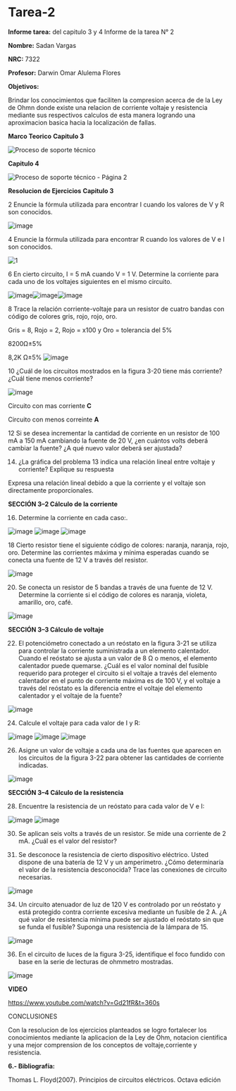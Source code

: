 # Tarea-2
**Informe tarea:** del capitulo 3 y 4 Informe de la tarea N° 2

**Nombre:** Sadan Vargas

**NRC:** 7322

**Profesor:** Darwin Omar Alulema Flores

**Objetivos:**

Brindar los conocimientos que faciliten la compresion acerca de de la Ley de Ohmn donde existe una relacion de corriente voltaje y resistencia mediante sus respectivos calculos de esta manera logrando una aproximacion basica hacia la localización de fallas.

**Marco Teorico**
**Capitulo 3**

![Proceso de soporte técnico](https://user-images.githubusercontent.com/106253679/171975545-2cc2a33b-fe1a-4450-b651-749314e79a29.png)

**Capitulo 4**

![Proceso de soporte técnico - Página 2](https://user-images.githubusercontent.com/106253679/171978997-6251fa78-7c4a-419b-8505-c3550fd39caa.png)


**Resolucion de Ejercicios**
**Capitulo 3**

2 Enuncie la fórmula utilizada para encontrar I cuando los valores de V y R son conocidos.

![image](https://user-images.githubusercontent.com/106253679/171963962-69d5a5cf-1103-48d6-85ff-0fb12edcf4c3.png)


4 Enuncie la fórmula utilizada para encontrar R cuando los valores de V e I son conocidos.

![1](https://user-images.githubusercontent.com/106253679/171964199-f60940d7-6d3a-49d5-b601-df9cf0d11157.png)

6 En cierto circuito, I = 5 mA cuando V = 1 V. Determine la corriente para cada uno de los voltajes siguientes en el mismo circuito.

![image](https://user-images.githubusercontent.com/106253679/171964306-86674657-8f4e-423c-b615-d5b4c09714a6.png)![image](https://user-images.githubusercontent.com/106253679/171964364-f7995256-44e3-4898-9df8-f62b52419b7e.png)![image](https://user-images.githubusercontent.com/106253679/171964530-037405fc-e9f9-4651-b2e6-e9c53d462e80.png)

8 Trace la relación corriente-voltaje para un resistor de cuatro bandas con código de colores gris, rojo, rojo, oro.

Gris = 8, Rojo = 2, Rojo = x100 y Oro = tolerancia del 5%

8200Ω±5%

8,2K Ω±5% ![image](https://user-images.githubusercontent.com/106253679/171965546-c8f8ef70-61c0-4cf3-8fdc-f6af1d9b8547.png)


10 ¿Cuál de los circuitos mostrados en la figura 3-20 tiene más corriente? ¿Cuál tiene menos corriente?

![image](https://user-images.githubusercontent.com/106253679/171969698-011ff8bd-8f92-4f8a-acea-44d54313d6f2.png)

Circuito con mas corriente **C**

Circuito con menos correinte **A**


12 Si se desea incrementar la cantidad de corriente en un resistor de 100 mA a 150 mA cambiando la fuente de 20 V, ¿en cuántos volts deberá cambiar la fuente? ¿A qué nuevo valor deberá ser ajustada?


14. ¿La gráfica del problema 13 indica una relación lineal entre voltaje y corriente? Explique su respuesta

Expresa una relación lineal debido a que la corriente y el voltaje son directamente proporcionales.

**SECCIÓN 3–2 Cálculo de la corriente**

16. Determine la corriente en cada caso:.


![image](https://user-images.githubusercontent.com/106253679/171969940-293bbec0-a301-4219-a041-c37e7a4bfd40.png)  ![image](https://user-images.githubusercontent.com/106253679/171969959-49e4a147-b9e8-4658-b4d3-8df43aa99481.png)  ![image](https://user-images.githubusercontent.com/106253679/171969969-be5b3d05-a942-4fe0-bcef-2c8953f9dc9c.png)




18 Cierto resistor tiene el siguiente código de colores: naranja, naranja, rojo, oro. Determine las corrientes máxima y mínima esperadas cuando se conecta una fuente de 12 V a través del resistor.

![image](https://user-images.githubusercontent.com/106253679/171970074-80783a15-046e-47d4-afdd-d2b481fdb35e.png)


20. Se conecta un resistor de 5 bandas a través de una fuente de 12 V. Determine la corriente si el código de colores es naranja, violeta, amarillo, oro, café.

![image](https://user-images.githubusercontent.com/106253679/171970704-d08570d9-99f4-48a5-a96d-3da86cdaec53.png)


**SECCIÓN 3–3 Cálculo de voltaje**

22. El potenciómetro conectado a un reóstato en la figura 3-21 se utiliza para controlar la corriente suministrada a un elemento calentador. Cuando el reóstato se ajusta a un valor de 8 Ω o menos, el elemento calentador puede quemarse. ¿Cuál es el valor nominal del fusible requerido para proteger el circuito si el voltaje a través del elemento calentador en el punto de corriente máxima es de 100 V, y el voltaje a través del reóstato es la diferencia entre el voltaje del elemento calentador y el voltaje de la fuente?

![image](https://user-images.githubusercontent.com/106253679/171970764-c98753f8-8784-4f81-b0b0-6f9ffe41020d.png)


24. Calcule el voltaje para cada valor de I y R:

![image](https://user-images.githubusercontent.com/106253679/171970793-f5180c99-4f75-4c84-8426-ee016d4cc4ae.png)  ![image](https://user-images.githubusercontent.com/106253679/171970794-7adbe0cf-a62c-48ed-a08b-fe19a892a14e.png)
![image](https://user-images.githubusercontent.com/106253679/171970861-81010842-3aee-4298-825b-5a0b630f73da.png)

26. Asigne un valor de voltaje a cada una de las fuentes que aparecen en los circuitos de la figura 3-22 para obtener las cantidades de corriente indicadas.

![image](https://user-images.githubusercontent.com/106253679/171970973-76020936-2648-4d11-b714-5b21b7690e0c.png)


**SECCIÓN 3–4 Cálculo de la resistencia**

28. Encuentre la resistencia de un reóstato para cada valor de V e I:

![image](https://user-images.githubusercontent.com/106253679/171970994-6bd3e6dc-7cc1-4813-8b6d-25f11435532f.png)  ![image](https://user-images.githubusercontent.com/106253679/171971012-527f60bb-843d-40b3-bf61-462f096b39d9.png)



30. Se aplican seis volts a través de un resistor. Se mide una corriente de 2 mA. ¿Cuál es el valor del resistor?

32. Se desconoce la resistencia de cierto dispositivo eléctrico. Usted dispone de una batería de 12 V y un amperímetro. ¿Cómo determinaría el valor de la resistencia desconocida? Trace las conexiones de circuito necesarias.

![image](https://user-images.githubusercontent.com/106253679/171971330-04e71a1e-ed11-4f27-b0d7-79cd60afdab1.png)


34. Un circuito atenuador de luz de 120 V es controlado por un reóstato y está protegido contra corriente excesiva mediante un fusible de 2 A. ¿A qué valor de resistencia mínima puede ser ajustado el reóstato sin que se funda el fusible? Suponga una resistencia de la lámpara de 15.

![image](https://user-images.githubusercontent.com/106253679/171974225-2867036d-cd93-4915-9b7d-8acea5051585.png)


36. En el circuito de luces de la figura 3-25, identifique el foco fundido con base en la serie de lecturas de ohmmetro mostradas.

![image](https://user-images.githubusercontent.com/106253679/171974376-19d566dd-f8c6-46b9-986b-5f2bbe382205.png)

**VIDEO**

https://www.youtube.com/watch?v=Gd21fR&t=360s

CONCLUSIONES

Con la resolucion de los ejercicios planteados se logro fortalecer los conocimientos mediante la aplicacion de la Ley de Ohm, notacion cientifica y una mejor comprension de los conceptos de voltaje,corriente y resistencia.

**6.- Bibliografía:**

Thomas L. Floyd(2007). Principios de circuitos eléctricos. Octava edición
